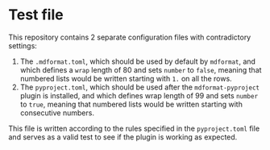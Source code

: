 # Test file

This repository contains 2 separate configuration files with contradictory settings:

1. The `.mdformat.toml`, which should be used by default by `mdformat`, and which defines a `wrap`
   length of 80 and sets `number` to `false`, meaning that numbered lists would be written starting
   with `1.` on all the rows.
2. The `pyproject.toml`, which should be used after the `mdformat-pyproject` plugin is installed,
   and which defines wrap length of 99 and sets `number` to `true`, meaning that numbered lists
   would be written starting with consecutive numbers.

This file is written according to the rules specified in the `pyproject.toml` file and serves as a
valid test to see if the plugin is working as expected.
